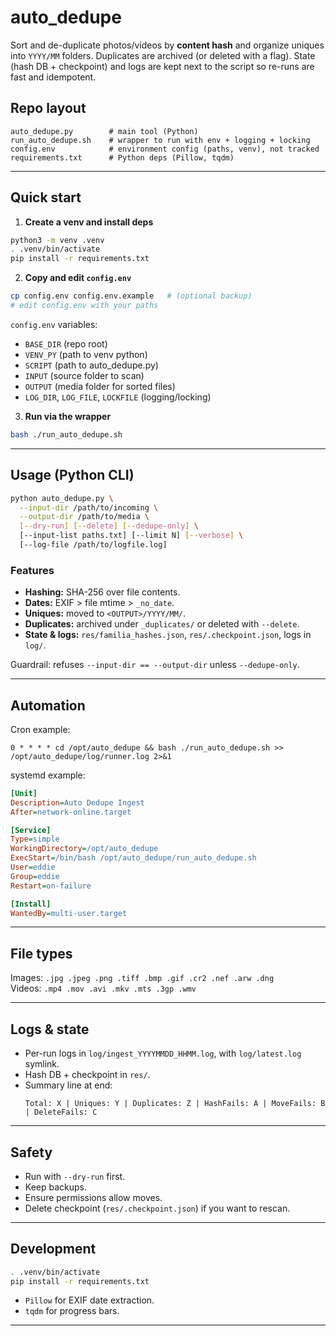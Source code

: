 # auto_dedupe

Sort and de-duplicate photos/videos by **content hash** and organize uniques into `YYYY/MM` folders. Duplicates are archived (or deleted with a flag). State (hash DB + checkpoint) and logs are kept next to the script so re-runs are fast and idempotent.

## Repo layout

```
auto_dedupe.py        # main tool (Python)
run_auto_dedupe.sh    # wrapper to run with env + logging + locking
config.env            # environment config (paths, venv), not tracked
requirements.txt      # Python deps (Pillow, tqdm)
```

---

## Quick start

1) **Create a venv and install deps**
```bash
python3 -m venv .venv
. .venv/bin/activate
pip install -r requirements.txt
```

2) **Copy and edit `config.env`**
```bash
cp config.env config.env.example   # (optional backup)
# edit config.env with your paths
```

`config.env` variables:
- `BASE_DIR` (repo root)
- `VENV_PY` (path to venv python)
- `SCRIPT` (path to auto_dedupe.py)
- `INPUT` (source folder to scan)
- `OUTPUT` (media folder for sorted files)
- `LOG_DIR`, `LOG_FILE`, `LOCKFILE` (logging/locking)

3) **Run via the wrapper**
```bash
bash ./run_auto_dedupe.sh
```

---

## Usage (Python CLI)

```bash
python auto_dedupe.py \
  --input-dir /path/to/incoming \
  --output-dir /path/to/media \
  [--dry-run] [--delete] [--dedupe-only] \
  [--input-list paths.txt] [--limit N] [--verbose] \
  [--log-file /path/to/logfile.log]
```

### Features
- **Hashing:** SHA-256 over file contents.
- **Dates:** EXIF > file mtime > `_no_date`.
- **Uniques:** moved to `<OUTPUT>/YYYY/MM/`.
- **Duplicates:** archived under `_duplicates/` or deleted with `--delete`.
- **State & logs:** `res/familia_hashes.json`, `res/.checkpoint.json`, logs in `log/`.

Guardrail: refuses `--input-dir == --output-dir` unless `--dedupe-only`.

---

## Automation

Cron example:
```cron
0 * * * * cd /opt/auto_dedupe && bash ./run_auto_dedupe.sh >> /opt/auto_dedupe/log/runner.log 2>&1
```

systemd example:
```ini
[Unit]
Description=Auto Dedupe Ingest
After=network-online.target

[Service]
Type=simple
WorkingDirectory=/opt/auto_dedupe
ExecStart=/bin/bash /opt/auto_dedupe/run_auto_dedupe.sh
User=eddie
Group=eddie
Restart=on-failure

[Install]
WantedBy=multi-user.target
```

---

## File types

Images: `.jpg .jpeg .png .tiff .bmp .gif .cr2 .nef .arw .dng`  
Videos: `.mp4 .mov .avi .mkv .mts .3gp .wmv`

---

## Logs & state

- Per-run logs in `log/ingest_YYYYMMDD_HHMM.log`, with `log/latest.log` symlink.
- Hash DB + checkpoint in `res/`.
- Summary line at end:
  ```
  Total: X | Uniques: Y | Duplicates: Z | HashFails: A | MoveFails: B | DeleteFails: C
  ```

---

## Safety

- Run with `--dry-run` first.
- Keep backups.
- Ensure permissions allow moves.
- Delete checkpoint (`res/.checkpoint.json`) if you want to rescan.

---

## Development

```bash
. .venv/bin/activate
pip install -r requirements.txt
```

- `Pillow` for EXIF date extraction.
- `tqdm` for progress bars.

---





